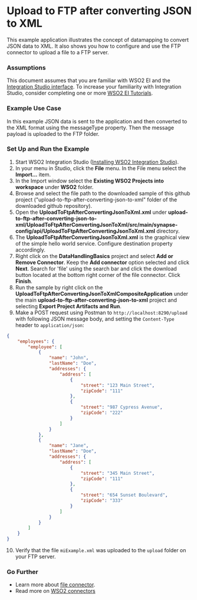 # Upload to FTP after converting JSON to XML

This example application illustrates the concept of datamapping to convert JSON data to XML. It also shows you how to 
configure and use the FTP connector to upload a file to a FTP server.

### Assumptions ###

This document assumes that you are familiar with WSO2 EI and the 
[Integration Studio interface](https://ei.docs.wso2.com/en/latest/micro-integrator/overview/quick-start-guide/). To 
increase your familiarity with Integration Studio, consider completing one or more 
[WSO2 EI Tutorials](https://ei.docs.wso2.com/en/latest/micro-integrator/use-cases/integration-use-cases/).

### Example Use Case
In this example JSON data is sent to the application and then converted to the XML format using the messageType property.
Then the message payload is uploaded to the FTP folder.

### Set Up and Run the Example

1. Start WSO2 Integration Studio ([Installing WSO2 Integration Studio](https://ei.docs.wso2.com/en/latest/micro-integrator/develop/installing-WSO2-Integration-Studio/)).
2. In your menu in Studio, click the **File** menu. In the File menu select the **Import...** item.
3. In the Import window select the **Existing WSO2 Projects into workspace** under **WSO2** folder.
4. Browse and select the file path to the downloaded sample of this github project 
("upload-to-ftp-after-converting-json-to-xml" folder of the downloaded github repository).
5. Open the **UploadToFtpAfterConvertingJsonToXml.xml** under 
**upload-to-ftp-after-converting-json-to-xml/UploadToFtpAfterConvertingJsonToXml/src/main/synapse-config/api/UploadToFtpAfterConvertingJsonToXml.xml** directory. 
6. The **UploadToFtpAfterConvertingJsonToXml.xml** is the graphical view of the simple hello world service. Configure 
destination property accordingly.
7. Right click on the **DataHandlingBasics** project and select **Add or Remove Connector**. Keep the **Add connector**
option selected and click **Next**. Search for 'file' using the search bar and click the download button located at the
bottom right corner of the file connector. Click **Finish**.
8. Run the sample by right click on the **UploadToFtpAfterConvertingJsonToXmlCompositeApplication** under the main 
**upload-to-ftp-after-converting-json-to-xml** project and selecting **Export Project Artifacts and Run**.
9. Make a POST request using Postman to `http://localhost:8290/upload` with following JSON message body, and setting the 
`Content-Type` header to `application/json`:
```json
{
    "employees": {
        "employee": [
            {
                "name": "John",
                "lastName": "Doe",
                "addresses": {
                    "address": [
                        {
                            "street": "123 Main Street",
                            "zipCode": "111"
                        },
                        {
                            "street": "987 Cypress Avenue",
                            "zipCode": "222"
                        }
                    ]
                }
            },
            {
                "name": "Jane",
                "lastName": "Doe",
                "addresses": {
                    "address": [
                        {
                            "street": "345 Main Street",
                            "zipCode": "111"
                        },
                        {
                            "street": "654 Sunset Boulevard",
                            "zipCode": "333"
                        }
                    ]
                }
            }
        ]
    }
}
```
10. Verify that the file `miExample.xml` was uploaded to the `upload` folder on your FTP server.

### Go Further

* Learn more about [file connector](https://docs.wso2.com/display/ESBCONNECTORS/Working+with+the+File+Connector#WorkingwiththeFileConnector-append).
* Read more on [WSO2 connectors](https://docs.wso2.com/display/ESBCONNECTORS/WSO2+ESB+Connectors+Documentation)